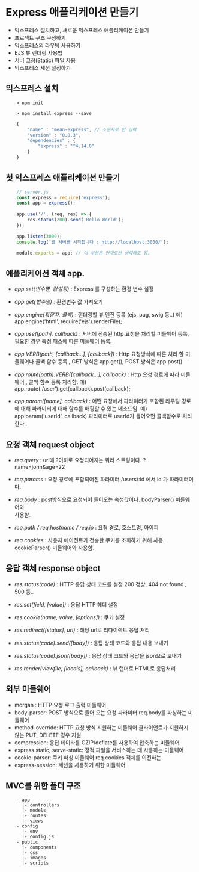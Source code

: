 Express 애플리케이션 만들기
=========================

- 익스프레스 설치하고, 새로운 익스프레스 애플리케이션 만들기
- 프로젝트 구조 구성하기
- 익스프레스의 라우팅 사용하기
- EJS 뷰 렌더링 사용법
- 서버 고정(Static) 파일 사용
- 익스프레스 세션 설정하기

## 익스프레스 설치

```shell
    > npm init

    > npm install express --save
```
```js
    {
        "name" : "mean-express", // 소문자로 만 입력
        "version" : "0.0.3",
        "dependencies" : {
            "express" : "^4.14.0"
        }
    }
```

## 첫 익스프레스 애플리케이션 만들기
```js
    // server.js
    const express = require('express');
    const app = express();
    
    app.use('/', (req, res) => {
        res.status(200).send('Hello World');
    });

    app.listen(3000);
    console.log('웹 서버를 시작합니다 : http://localhost:3000/');
    
    module.exports = app; // 이 부분은 현재로선 생략해도 됨.
```

## 애플리케이션 객체  app.
- *app.set(변수명, 값설정)* : Express 를 구성하는 환경 변수 설정

- *app.get(변수명)* : 환경변수 값 가져오기 

- *app.engine(확장자, 콜백)* : 랜더링할 뷰 엔진 등록 (ejs, pug, swig 등..)
    예) app.engine('html', require('ejs').renderFile);

- *app.use([path], callback)* : 서버에 전송된 http 요청을 처리할  미들웨어 등록, 필요한 경우 특정 패스에 따른 미들웨어 등록.

- *app.VERB(path, [callback...], [callback])* : Http 요청방식에 따른 처리 할 미들웨어나 콜백 함수 등록 , GET 방식은 app.get(), POST 방식은 app.post()

- *app.route(path).VERB([callback...], callback)* : Http 요청 경로에 따라 미들웨어 , 콜백 함수 등록 처리함.
    예) app.route('/user').get(callback).post(callback);

- *app.param([name], callback)* : 어떤 요청에서 파라미터가 포함된 라우팅 경로에 대해 파라미터에 대해 함수를 매핑할 수 있는 메소드임. 예) app.param('userId', callback) 파라미터로 userId가 들어오면 콜백함수로 처리한다..

## 요청 객체 request object
- *req.query* : url에 ?이하로 요청되어지는 쿼리 스트링이다. ?name=john&age=22

- *req.params* : 요청 경로에 포함되어진 파라미터 /users/:id 에서 id 가 파라미터이다.

- *req.body* : post방식으로 요청되어 들어오는 속성값이다. bodyParser() 미들웨어와  
사용함.
- *req.path / req.hostname / req.ip* : 요쳥 경로, 호스트명, 아이피

- *req.cookies* : 사용자 에이전트가 전송한 쿠키를 조회하기 위해 사용. cookieParser() 미들웨어와 사용함.

## 응답 객체 response object
- *res.status(code)* : HTTP 응답 상태 코드를 설정 200 정상, 404 not found , 500 등..

- *res.set(field, [value])* : 응답 HTTP 헤더 설정

- *res.cookie(name, value, [options])* : 쿠키 설정

- *res.redirect([status], url)* : 해당 url로 리다이렉트 응답 처리

 - *res.status(code).send([body])* : 응답 상태 코드와 응답 내용 보내기

 - *res.status(code).json([body])* : 응답 상태 코드와 응답을 json으로 보내기

 - *res.render(viewfile, [locals], callback)* : 뷰 랜더로 HTML로 응답처리

 ## 외부 미들웨어

 - morgan : HTTP 요청 로그 출력 미들웨어
 - body-parser: POST 방식으로 들어 오는 요청 파라미터 req.body를 파싱하는 미들웨어
 - method-override: HTTP 요청 방식 지원하는 미들웨어  클라이언트가 지원하지 않는 PUT, DELETE 경우 지원
 - compression: 응답 데이타를 GZIP/deflate를 사용하여 압축하는 미들웨어
 - express.static, serve-static: 정적 파일을 서비스하는 데 사용하는 미들웨어
 - cookie-parser: 쿠키 파싱 미들웨어 req.cookies 객체를 이전하는
 - express-session: 세션을 사용하기 위한 미들웨어

## MVC를 위한 폴더 구조
```
    - app
      |- controllers
      |- models
      |- routes
      |- views
    - config
      |- env
      |- config.js
    - public
      |- components
      |- css
      |- images
      |- scripts
```